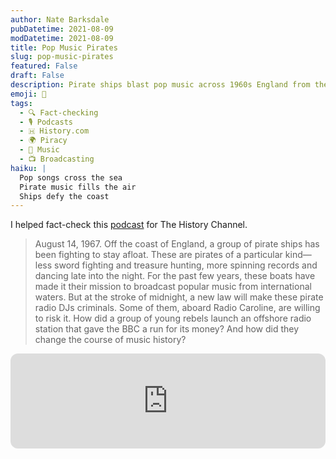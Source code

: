 ```yaml
---
author: Nate Barksdale
pubDatetime: 2021-08-09
modDatetime: 2021-08-09
title: Pop Music Pirates
slug: pop-music-pirates
featured: False
draft: False
description: Pirate ships blast pop music across 1960s England from the high seas. Explore this rebellious radio history chapter, featured by The History Channel.
emoji: 🏴
tags:
  - 🔍 Fact-checking
  - 🎙️ Podcasts
  - 🇭 History.com
  - 🌍 Piracy
  - 🎵 Music
  - 📺 Broadcasting
haiku: |
  Pop songs cross the sea
  Pirate music fills the air
  Ships defy the coast
---
```


I helped fact-check this [podcast](https://open.spotify.com/episode/3z2afMymwh7UysJZcrSvpM?si=J34AJMrrR0KmVsz233YuUQ) for The History Channel.

> August 14, 1967. Off the coast of England, a group of pirate ships has been fighting to stay afloat. These are pirates of a particular kind—less sword fighting and treasure hunting, more spinning records and dancing late into the night. For the past few years, these boats have made it their mission to broadcast popular music from international waters. But at the stroke of midnight, a new law will make these pirate radio DJs criminals. Some of them, aboard Radio Caroline, are willing to risk it. How did a group of young rebels launch an offshore radio station that gave the BBC a run for its money? And how did they change the course of music history?

<iframe style="border-radius:12px" src="https://open.spotify.com/embed/episode/3z2afMymwh7UysJZcrSvpM?utm_source=generator" width="100%" height="152" frameBorder="0" allowfullscreen="" allow="autoplay; clipboard-write; encrypted-media; fullscreen; picture-in-picture" loading="lazy"></iframe>
